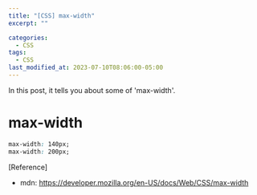 ```yaml
---
title: "[CSS] max-width"
excerpt: ""

categories:
  - CSS
tags:
  - CSS
last_modified_at: 2023-07-10T08:06:00-05:00
---
```


In this post, it tells you about some of 'max-width'.

# max-width

```css
max-width: 140px;
max-width: 200px;
```

[Reference]

- mdn: <https://developer.mozilla.org/en-US/docs/Web/CSS/max-width>
